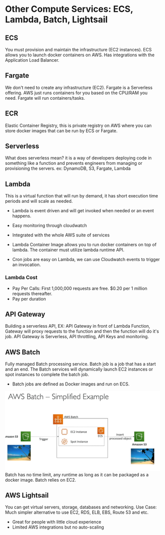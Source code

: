 # Other Compute Services: ECS, Lambda, Batch, Lightsail

## ECS
You must provision and maintain the infrastructure (EC2 instances).
ECS allows you to launch docker containers on AWS.  Has integrations with the Application Load Balancer.
## Fargate
We don't need to create any infrastructure (EC2).  Fargate is a Serverless offering. AWS just runs containers for you based on the CPU/RAM you need.  Fargate will run containers/tasks.
## ECR 
Elastic Container Registry, this is private registry on AWS where you can store docker images that can be run by ECS or Fargate.

## Serverless
What does serverless mean? it is a way of developers deploying code in something like a function and prevents engineers from managing or provisioning the servers.
ex: DynamoDB, S3, Fargate, Lambda
## Lambda
This is a virtual function that will run by demand, it has short execution time periods and will scale as needed.
- Lambda is event driven and will get invoked when needed or an event happens.
- Easy monitoring through cloudwatch
- Integrated with the whole AWS suite of services

- Lambda Container Image allows you to run docker containers on top of lambda.  The container must utilize lambda runtime API.
- Cron jobs are easy on Lambda, we can use Cloudwatch events to trigger an invocation.

### Lambda Cost
- Pay Per Calls: 
First 1,000,000 requests are free. $0.20 per 1 million requests thereafter.  
- Pay per duration 
## API Gateway
Building a serverless API,
EX: API Gateway in front of Lambda Function, Gateway will proxy requests to the function and then the function will do it's job. 
API Gateway is Serverless, API throttling, API Keys and monitoring.
## AWS Batch
Fully managed Batch processing service.  Batch job is a job that has a start and an end.  The Batch services will dynamically launch EC2 instances or spot instances to complete the batch job.  
- Batch jobs are defined as Docker images and run on ECS.

![AWS Batch](images/AWS-Batch.png)
Batch has no time limit, any runtime as long as it can be packaged as a docker image. Batch relies on EC2.
## AWS Lightsail
You can get virtual servers, storage, databases and networking.
Use Case: Much simpler alternative to use EC2, RDS, ELB, EBS, Route 53 and etc. 
- Great for people with little cloud experience
- Limited AWS integrations but no auto-scaling
